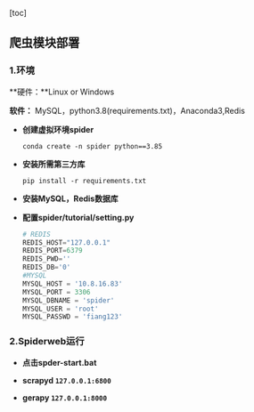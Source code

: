 [toc]

## 爬虫模块部署

### 1.环境

**硬件：**Linux or Windows

**软件：** MySQL，python3.8(requirements.txt)，Anaconda3,Redis

* **创建虚拟环境spider**

  ```
  conda create -n spider python==3.85
  ```
* **安装所需第三方库**
     ```
     pip install -r requirements.txt
     ```
* **安装MySQL，Redis数据库**
* **配置spider/tutorial/setting.py**
	```python
  # REDIS
	REDIS_HOST="127.0.0.1"
	REDIS_PORT=6379
	REDIS_PWD=''
	REDIS_DB='0'
	#MYSQL
	MYSQL_HOST = '10.8.16.83'
	MYSQL_PORT = 3306
	MYSQL_DBNAME = 'spider'
	MYSQL_USER = 'root'
	MYSQL_PASSWD = 'fiang123'
	```

### 2.Spiderweb运行

* **点击spder-start.bat**

* **scrapyd `127.0.0.1:6800`**

* **gerapy `127.0.0.1:8000`**
